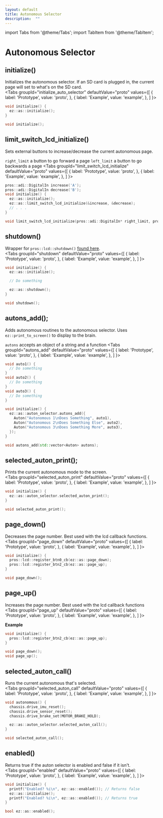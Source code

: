 ```yaml
---
layout: default
title: Autonomous Selector
description:  ""
---
```

import Tabs from '@theme/Tabs';
import TabItem from '@theme/TabItem';


# **Autonomous Selector**


## initialize() 
Initializes the autonomous selector.  If an SD card is plugged in, the current page will set to what's on the SD card.  
<Tabs
  groupId="initialize_auto_selector"
  defaultValue="proto"
  values={[
    { label: 'Prototype',  value: 'proto', },
    { label: 'Example',  value: 'example', },
  ]
}>

<TabItem value="example">

```cpp
void initialize() {
  ez::as::initialize();
}
```

</TabItem>


<TabItem value="proto">


```cpp
void initialize();
```



</TabItem>
</Tabs>



## limit_switch_lcd_initialize() 
Sets external buttons to increase/decrease the current autonomous page.  

`right_limit` a button to go forward a page
`left_limit` a button to go backwards a page
<Tabs
  groupId="limit_switch_lcd_initialize"
  defaultValue="proto"
  values={[
    { label: 'Prototype',  value: 'proto', },
    { label: 'Example',  value: 'example', },
  ]
}>

<TabItem value="example">

```cpp
pros::adi::DigitalIn increase('A');
pros::adi::DigitalIn decrease('B');
void initialize() {
  ez::as::initialize();
  ez::as::limit_switch_lcd_initialize(&increase, &decrease);
  // . . .
}
```

</TabItem>


<TabItem value="proto">


```cpp
void limit_switch_lcd_initialize(pros::adi::DigitalIn* right_limit, pros::adi::DigitalIn* left_limit = nullptr);
```


</TabItem>
</Tabs>




 



## shutdown() 
Wrapper for `pros::lcd::shutdown()` [found here](https://pros.cs.purdue.edu/v5/api/cpp/llemu.html#shutdown).    
<Tabs
  groupId="shutdown"
  defaultValue="proto"
  values={[
    { label: 'Prototype',  value: 'proto', },
    { label: 'Example',  value: 'example', },
  ]
}>

<TabItem value="example">

```cpp
void initialize() {
  ez::as::initialize();

  // Do something

  ez::as::shutdown();
}
```

</TabItem>


<TabItem value="proto">


```cpp
void shutdown();
```



</TabItem>
</Tabs>




 


## autons_add();
Adds autonomous routines to the autonomous selector. Uses `ez::print_to_screen()` to display to the brain.  

`autons` accepts an object of a string and a function
<Tabs
  groupId="autons_add"
  defaultValue="proto"
  values={[
    { label: 'Prototype',  value: 'proto', },
    { label: 'Example',  value: 'example', },
  ]
}>

<TabItem value="example">

```cpp
void auto1() {
  // Do something
}
void auto2() {
  // Do something
}
void auto3() {
  // Do something
}

void initialize() {
  ez::as::auton_selector.autons_add({
    Auton("Autonomous 1\nDoes Something", auto1),
    Auton("Autonomous 2\nDoes Something Else", auto2),
    Auton("Autonomous 3\nDoes Something More", auto3),
  });
}
```

</TabItem>


<TabItem value="proto">


```cpp
void autons_add(std::vector<Auton> autons);
```



</TabItem>
</Tabs>






## selected_auton_print();
Prints the current autonomous mode to the screen.    
<Tabs
  groupId="selected_auton_print"
  defaultValue="proto"
  values={[
    { label: 'Prototype',  value: 'proto', },
    { label: 'Example',  value: 'example', },
  ]
}>

<TabItem value="example">

```cpp
void initialize() {
  ez::as::auton_selector.selected_auton_print(); 
}
```
</TabItem>


<TabItem value="proto">


```cpp
void selected_auton_print();
```



</TabItem>
</Tabs>


 





## page_down()
Decreases the page number. Best used with the lcd callback functions.   
<Tabs
  groupId="page_down"
  defaultValue="proto"
  values={[
    { label: 'Prototype',  value: 'proto', },
    { label: 'Example',  value: 'example', },
  ]
}>

<TabItem value="example">

```cpp
void initialize() {
  pros::lcd::register_btn0_cb(ez::as::page_down);
  pros::lcd::register_btn2_cb(ez::as::page_up);
}
```

</TabItem>


<TabItem value="proto">


```cpp
void page_down();
```



</TabItem>
</Tabs>







## page_up()
Increases the page number. Best used with the lcd callback functions  
<Tabs
  groupId="page_up"
  defaultValue="proto"
  values={[
    { label: 'Prototype',  value: 'proto', },
    { label: 'Example',  value: 'example', },
  ]
}>

<TabItem value="example">

**Example**
```cpp
void initialize() {
  pros::lcd::register_btn2_cb(ez::as::page_up);
}
```

</TabItem>


<TabItem value="proto">


```cpp
void page_down();
void page_up();
```



</TabItem>
</Tabs>







## selected_auton_call()
Runs the current autonomous that's selected.    
<Tabs
  groupId="selected_auton_call"
  defaultValue="proto"
  values={[
    { label: 'Prototype',  value: 'proto', },
    { label: 'Example',  value: 'example', },
  ]
}>

<TabItem value="example">

```cpp
void autonomous() {
  chassis.drive_imu_reset(); 
  chassis.drive_sensor_reset(); 
  chassis.drive_brake_set(MOTOR_BRAKE_HOLD); 

  ez::as::auton_selector.selected_auton_call(); 
}
```

</TabItem>


<TabItem value="proto">


```cpp
void selected_auton_call();
```



</TabItem>
</Tabs>




## enabled()
Returns true if the auton selector is enabled and false if it isn't.  
<Tabs
  groupId="enabled"
  defaultValue="proto"
  values={[
    { label: 'Prototype',  value: 'proto', },
    { label: 'Example',  value: 'example', },
  ]
}>

<TabItem value="example">

```cpp
void initialize() {
  printf("Enabled? %i\n", ez::as::enabled()); // Returns false
  ez::as::initialize();
  printf("Enabled? %i\n", ez::as::enabled()); // Returns true
}
```

</TabItem>


<TabItem value="proto">


```cpp
bool ez::as::enabled();
```



</TabItem>
</Tabs>



